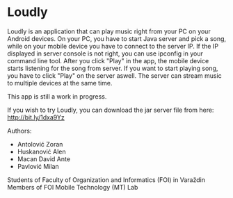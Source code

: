 Loudly
======
Loudly is an application that can play music right from your PC on your Android devices. 
On your PC, you have to start Java server and pick a song, while on your mobile device you have to connect to 
the server IP. If the IP displayed in server console is not right, you can use ipconfig in your command line tool. 
After you click "Play" in the app, the mobile device starts listening for the song from server. 
If you want to start playing song, you have to click "Play" on the server aswell.
The server can stream music to multiple devices at the same time.

This app is still a work in progress.

If you wish to try Loudly, you can download the jar server file from here:
http://bit.ly/1dxa9Yz

Authors:
- Antolović Zoran
- Huskanović Alen
- Macan David Ante
- Pavlović Milan

Students of Faculty of Organization and Informatics (FOI) in Varaždin
Members of FOI Mobile Technology (MT) Lab
